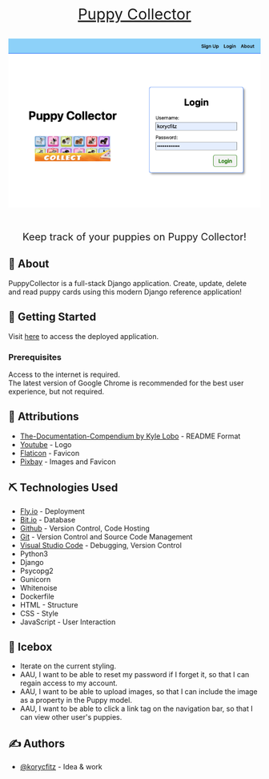 <div align="center">
  <a href="https://kfitzdogcollector.fly.dev/" style="font-size: 30px;">Puppy Collector</a>
</div>
<br>

![image](/main_app/static/images/puppy-collector-app.png)

<p style="font-size: 20px; text-align: center;"><br>
  Keep track of your puppies on Puppy Collector!
</p>

## 🧐 About

  PuppyCollector is a full-stack Django application. Create, update, delete and read puppy cards using this modern Django reference application!

## 🏁 Getting Started

Visit [here](https://kfitzdogcollector.fly.dev/) to access the deployed application.

### Prerequisites

Access to the internet is required.<br>
The latest version of Google Chrome is recommended for the best user experience, but not required.

## 🎈 Attributions

- [The-Documentation-Compendium by Kyle Lobo](https://github.com/kylelobo/The-Documentation-Compendium) - README Format
- [Youtube](https://www.youtube.com/watch?v=prXLbPgnyA0) - Logo
- [Flaticon](https://www.flaticon.com/) - Favicon
- [Pixbay](https://pixabay.com/images/search/puppies/) - Images and Favicon

## ⛏️ Technologies Used

- [Fly.io](https://fly.io/) - Deployment
- [Bit.io](https://bit.io/) - Database
- [Github](https://github.com/) - Version Control, Code Hosting
- [Git](https://git-scm.com/) - Version Control and Source Code Management
- [Visual Studio Code](https://code.visualstudio.com/) - Debugging, Version Control
- Python3
- Django
- Psycopg2
- Gunicorn
- Whitenoise
- Dockerfile
- HTML - Structure
- CSS - Style
- JavaScript - User Interaction

## 🚀 Icebox

- Iterate on the current styling.
- AAU, I want to be able to reset my password if I forget it, so that I can regain access to my account.
- AAU, I want to be able to upload images, so that I can include the image as a property in the Puppy model.
- AAU, I want to be able to click a link tag on the navigation bar, so that I can view other user's puppies.

## ✍️ Authors

- [@korycfitz](https://github.com/korycfitz) - Idea & work
 